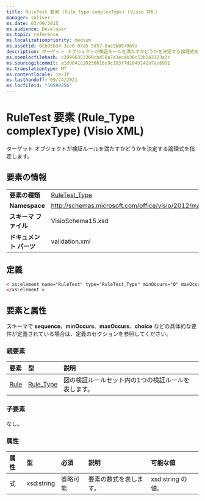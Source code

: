 ```yaml
---
title: RuleTest 要素 (Rule_Type complexType) (Visio XML)
manager: soliver
ms.date: 03/09/2015
ms.audience: Developer
ms.topic: reference
ms.localizationpriority: medium
ms.assetid: 0cb95b34-3ce0-07a5-5d57-8ac9b0570b9a
description: ターゲット オブジェクトが検証ルールを満たすかどうかを決定する論理式を指定します。
ms.openlocfilehash: c39996353368cbd58a7a3ec4b30c53b142123a3c
ms.sourcegitcommit: a1d9041c20256616c9c183f7d1049142a7ac6991
ms.translationtype: MT
ms.contentlocale: ja-JP
ms.lasthandoff: 09/24/2021
ms.locfileid: "59598256"
---
```

# <a name="ruletest-element-rule_type-complextype-visio-xml"></a>RuleTest 要素 (Rule_Type complexType) (Visio XML)

ターゲット オブジェクトが検証ルールを満たすかどうかを決定する論理式を指定します。
  
## <a name="element-information"></a>要素の情報

|||
|:-----|:-----|
|**要素の種類** <br/> |[RuleTest_Type](ruletest_type-complextypevisio-xml.md) <br/> |
|**Namespace** <br/> |http://schemas.microsoft.com/office/visio/2012/main  <br/> |
|**スキーマ ファイル** <br/> |VisioSchema15.xsd  <br/> |
|**ドキュメント パーツ** <br/> |validation.xml  <br/> |
   
## <a name="definition"></a>定義

```XML
< xs:element name="RuleTest" type="RuleTest_Type" minOccurs="0" maxOccurs="1" >
</xs:element >
```

## <a name="elements-and-attributes"></a>要素と属性

スキーマで **sequence**、**minOccurs**、**maxOccurs**、**choice** などの具体的な要件が定義されている場合は、定義のセクションを参照してください。 
  
### <a name="parent-elements"></a>親要素

|**要素**|**型**|**説明**|
|:-----|:-----|:-----|
|[Rule](rule-element-ruleset_type-complextypevisio-xml.md) <br/> |[Rule_Type](rule_type-complextypevisio-xml.md) <br/> |図の検証ルールセット内の1つの検証ルールを表します。  <br/> |
   
### <a name="child-elements"></a>子要素

なし。
  
### <a name="attributes"></a>属性

|**属性**|**型**|**必須**|**説明**|**可能な値**|
|:-----|:-----|:-----|:-----|:-----|
|式  <br/> |xsd:string  <br/> |省略可能  <br/> |要素の数式を表します。  <br/> |xsd:string の値。  <br/> |
   

